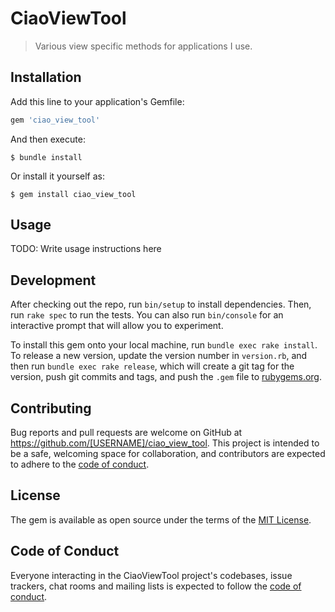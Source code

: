 # CiaoViewTool

> Various view specific methods for applications I use.

## Installation

Add this line to your application's Gemfile:

```ruby
gem 'ciao_view_tool'
```

And then execute:

    $ bundle install

Or install it yourself as:

    $ gem install ciao_view_tool

## Usage

TODO: Write usage instructions here

## Development

After checking out the repo, run `bin/setup` to install dependencies. Then, run `rake spec` to run the tests. You can also run `bin/console` for an interactive prompt that will allow you to experiment.

To install this gem onto your local machine, run `bundle exec rake install`. To release a new version, update the version number in `version.rb`, and then run `bundle exec rake release`, which will create a git tag for the version, push git commits and tags, and push the `.gem` file to [rubygems.org](https://rubygems.org).

## Contributing

Bug reports and pull requests are welcome on GitHub at https://github.com/[USERNAME]/ciao_view_tool. This project is intended to be a safe, welcoming space for collaboration, and contributors are expected to adhere to the [code of conduct](https://github.com/[USERNAME]/ciao_view_tool/blob/master/CODE_OF_CONDUCT.md).


## License

The gem is available as open source under the terms of the [MIT License](https://opensource.org/licenses/MIT).

## Code of Conduct

Everyone interacting in the CiaoViewTool project's codebases, issue trackers, chat rooms and mailing lists is expected to follow the [code of conduct](https://github.com/[USERNAME]/ciao_view_tool/blob/master/CODE_OF_CONDUCT.md).

